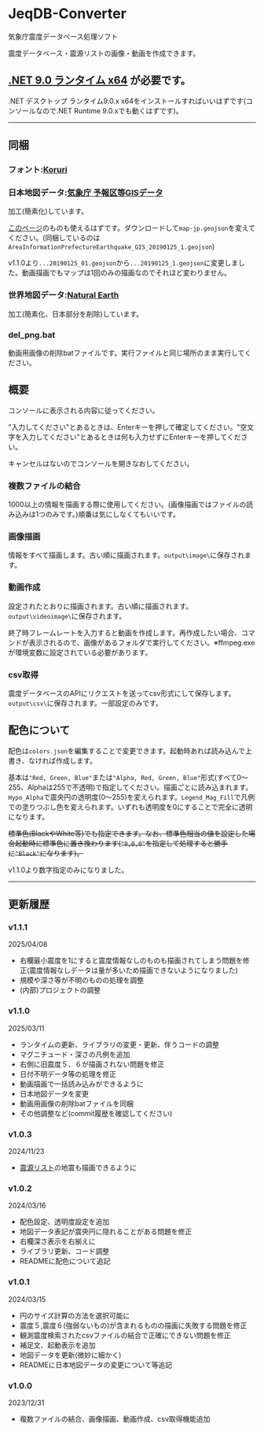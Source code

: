 # JeqDB-Converter

気象庁震度データベース処理ソフト

震度データベース・震源リストの画像・動画を作成できます。

## **[.NET 9.0 ランタイム x64](https://dotnet.microsoft.com/ja-jp/download/dotnet/9.0)** が必要です。

.NET デスクトップ ランタイム9.0.x x64をインストールすればいいはずです(コンソールなので.NET Runtime 9.0.xでも動くはずです)。

---

## 同梱

### フォント:[Koruri](https://koruri.github.io/)

### 日本地図データ:[気象庁 予報区等GISデータ](https://www.data.jma.go.jp/developer/gis.html)
加工(簡素化)しています。

[このページ](https://github.com/Ichihai1415/JMA-GIS-GeoJSON)のものも使えるはずです。ダウンロードして`map-jp.geojson`を変えてください。(同梱しているのは`AreaInformationPrefectureEarthquake_GIS_20190125_1.geojson`)

v1.1.0より`...20190125_01.geojson`から`...20190125_1.geojson`に変更しました。動画描画でもマップは1回のみの描画なのでそれほど変わりません。

### 世界地図データ:[Natural Earth](https://www.naturalearthdata.com/downloads/)
加工(簡素化、日本部分を削除)しています。

### del_png.bat
動画用画像の削除batファイルです。実行ファイルと同じ場所のまま実行してください。

## 概要

コンソールに表示される内容に従ってください。

"入力してください"とあるときは、Enterキーを押して確定してください。"空文字を入力してください"とあるときは何も入力せずにEnterキーを押してください。

キャンセルはないのでコンソールを開きなおしてください。

### 複数ファイルの結合

1000以上の情報を描画する際に使用してください。(画像描画ではファイルの読み込みは1つのみです。)順番は気にしなくてもいいです。

### 画像描画

情報をすべて描画します。古い順に描画されます。`output\image\`に保存されます。

### 動画作成

設定されたとおりに描画されます。古い順に描画されます。`output\videoimage\`に保存されます。

終了時フレームレートを入力すると動画を作成します。再作成したい場合、コマンドが表示されるので、画像があるフォルダで実行してください。※ffmpeg.exeが環境変数に設定されている必要があります。

### csv取得

震度データベースのAPIにリクエストを送ってcsv形式にして保存します。`output\csv\`に保存されます。一部設定のみです。

## 配色について

配色は`colors.json`を編集することで変更できます。起動時あれば読み込んで上書き、なければ作成します。

基本は`"Red, Green, Blue"`または`"Alpha, Red, Green, Blue"`形式(すべて0～255、Alphaは255で不透明)で指定してください。描画ごとに読み込まれます。 `Hypo_Alpha`で震央円の透明度(0～255)を変えられます。`Legend_Mag_Fill`で凡例での塗りつぶし色を変えられます。いずれも透明度を0にすることで完全に透明になります。

~~標準色(BlackやWhite等)でも指定できます。なお、標準色相当の値を設定した場合起動時に標準色に置き換わります(`"0,0,0"`を指定して処理すると勝手に`"Black"`になります)。~~

v1.1.0より数字指定のみになりました。

---

## 更新履歴

### v1.1.1

2025/04/08

- 右欄最小震度を1にすると震度情報なしのものも描画されてしまう問題を修正(震度情報なしデータは量が多いため描画できないようになりました)
- 規模や深さ等が不明のものの処理を調整
- (内部)プロジェクトの調整

### v1.1.0

2025/03/11

- ランタイムの更新、ライブラリの変更・更新、伴うコードの調整
- マグニチュード・深さの凡例を追加
- 右側に旧震度５、６が描画されない問題を修正
- 日付不明データ等の処理を修正
- 動画描画で一括読み込みができるように
- 日本地図データを変更
- 動画用画像の削除batファイルを同梱
- その他調整など(commit履歴を確認してください)

### v1.0.3

2024/11/23

- [震源リスト](https://www.data.jma.go.jp/eqev/data/daily_map/index.html)の地震も描画できるように

### v1.0.2

2024/03/16

- 配色設定、透明度設定を追加
- 地図データ表記が震央円に隠れることがある問題を修正
- 右欄深さ表示を右揃えに
- ライブラリ更新、コード調整
- READMEに配色について追記

### v1.0.1

2024/03/15

- 円のサイズ計算の方法を選択可能に
- 震度５,震度６(強弱ないもの)が含まれるものの描画に失敗する問題を修正
- 観測震度検索されたcsvファイルの結合で正確にできない問題を修正
- 補足文、起動表示を追加
- 地図データを更新(微妙に細かく)
- READMEに日本地図データの変更について等追記

### v1.0.0

2023/12/31

- 複数ファイルの結合、画像描画、動画作成、csv取得機能追加
